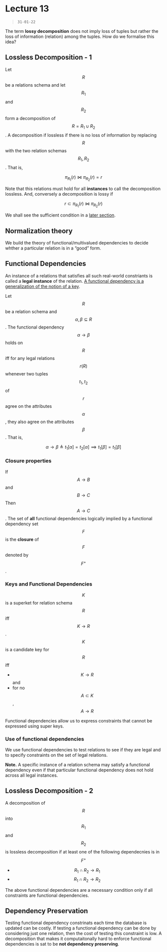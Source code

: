 # Lecture 13

> `31-01-22`

The term **lossy decomposition** does not imply loss of tuples but rather the loss of information (relation) among the tuples. How do we formalise this idea?

## Lossless Decomposition - 1

Let $$R$$ be a relations schema and let $$R_1$$ and $$R_2$$ form a decomposition of $$R = R_1 \cup R_2$$. A decomposition if lossless if there is no loss of information by replacing $$R$$ with the two relation schemas $$R_1, R_2$$. That is,


$$
\pi_{R_1}(r) \bowtie \pi_{R_2}(r) = r
$$


Note that this relations must hold for all **instances** to call the decomposition lossless. And, conversely a decomposition is lossy if


$$
r \subset \pi_{R_1}(r) \bowtie \pi_{R_2}(r)
$$


We shall see the sufficient condition in a [later section](#lossless-decomposition---2).

## Normalization theory

We build the theory of functional/multivalued dependencies to decide whther a particular relation is in a “good” form. 

## Functional Dependencies

An instance of a relations that satisfies all such real-world constriants is called a **legal instance** of the relation. <u>A functional dependency is a generalization of the notion of a key</u>. 

Let $$R$$ be a relation schema and $$\alpha, \beta \subseteq R$$. The functional dependency $$ \alpha \to \beta$$ holds on $$R$$ iff for any legal relations $$r(R)$$ whenever two tuples $$t_1, t_2$$ of $$r$$ agree on the attributes $$\alpha$$, they also agree on the attributes $$\beta$$. That is,


$$
\alpha \to \beta \triangleq t_1[\alpha] = t_2[\alpha] \implies t_1[\beta] = t_1[\beta]
$$


### Closure properties

If $$A \to B$$ and $$B \to C$$ Then $$A \to C$$. The set of **all** functional dependencies logically implied by a functional dependency set $$F$$ is the **closure** of $$F$$ denoted by $$F^+$$. 

### Keys and Functional Dependencies

$$K$$ is a superket for relation schema $$R$$ iff $$K \to R$$. $$K$$ is a candidate key for $$R$$ iff

- $$K \to R$$ and
- for no $$A \subset K$$, $$A \to R$$

Functional dependencies allow us to express constraints that cannot be expressed using super keys. 

### Use of functional dependencies

We use functional dependencies to test relations to see if they are legal and to specify constraints on the set of legal relations. 

**Note.** A specific instance of a relation schema may satisfy a functional dependency even if that particular functional dependency does not hold across all legal instances.

## Lossless Decomposition - 2

A decomposition of $$R$$ into $$R_1$$ and $$R_2$$ is lossless decomposition if at least one of the following dependecnies is in $$F^+$$

- $$R_1 \cap R_2 \to R_1$$
- $$R_1 \cap R_2 \to R_2 $$

The above functional dependencies are a necessary condition only if all constraints are functional dependencies.

## Dependency Preservation

Testing functional dependency constrinats each time the database is updated can be costly. If testing a functional dependency can be done by considering just one relation, then the cost of testing this constraint is low. A decomposition that makes it computaitonally hard to enforce functional dependencies is sat to be **not dependency preserving**. 